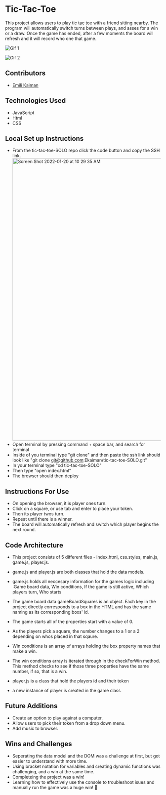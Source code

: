# Tic-Tac-Toe

This project allows users to play tic tac toe with a friend sitting nearby. The program will automatically switch turns between plays, and asses for a win or a draw. Once the game has ended, after a few moments the board will refresh and it will record who one that game.

![Gif 1](https://media.giphy.com/media/wk6xnQmbXmplJRDKGN/giphy.gif)

![Gif 2](https://media.giphy.com/media/rZaQItzaC8LQYBIPCi/giphy.gif)

## Contributors
- [Emili Kaiman](https://github.com/Ekaiman)

## Technologies Used
- JavaScript
- Html
- CSS

## Local Set up Instructions
- From the tic-tac-toe-SOLO repo click the code button and copy the SSH link. <img width="915" alt="Screen Shot 2022-01-20 at 10 29 35 AM" src="https://user-images.githubusercontent.com/93098905/150390803-c97cde45-4e6c-44aa-938d-7b16c434325d.png">
- Open terminal by pressing command + space bar, and search for terminal
- Inside of you terminal type "git clone" and then paste the ssh link should look like "git clone git@github.com:Ekaiman/tic-tac-toe-SOLO.git"
- In your terminal type "cd tic-tac-toe-SOLO"
- Then type "open index.html"
- The browser should then deploy

## Instructions For Use
- On opening the browser, it is player ones turn.
- Click on a square, or use tab and enter to place your token.
- Then its player twos turn.
- Repeat until there is a winner.
- The board will automatically refresh and switch which player begins the next round.

## Code Architecture
- This project consists of 5 different files - index.html, css.styles, main.js, game.js, player.js.
- game.js and player.js are both classes that hold the data models.
- game.js holds all neccesary information for the games logic including :Game board data, Win conditions, If the game is still active, Which players turn, Who starts
- The game board data gameBoardSquares is an object. Each key in the project directly corresponds to a box in the HTML and has the same naming as its corresponding boxs' id. 
- The game starts all of the properties start with a value of 0.
- As the players pick a square, the number changes to a 1 or a 2 depending on whos placed in that sqaure.
- Win conditions is an array of arrays holding the box property names that make a win. 
- The win conditions array is iterated through in the checkForWin method. This method checks to see if those three properties have the same number, if so, that is a win.

- player.js is a class that hold the players id and their token
- a new instance of player is created in the game class 
 
## Future Additions
- Create an option to play against a computer.
- Allow users to pick their token from a drop down menu.
- Add music to browser.

## Wins and Challenges
- Seperating the data model and the DOM was a challenge at first, but got easier to understand with more time.
- Using bracket notation for variables and creating dynamic functions was challenging, and a win at the same time.
- Completeing the project was a win! 
- Learning how to effectively use the console to troubleshoot isues and manually run the game was a huge win! 🥳
